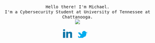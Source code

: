 <p align="center">
  <br>
  <samp>
    Hello there! I'm Michael.
    <br>I'm a Cybersecurity Student at University of Tennessee at Chattanooga.<br>

</samp>

  <img src="https://bestanimations.com/Computers/funny-computer-animated-gif-29.gif" width="200"/>

</p>

<p align="center">
  <a rel="nofollow noopener noreferrer" target="_blank" href="https://www.linkedin.com/in/mikemeschede/">
  <img src="https://raw.githubusercontent.com/TanZng/TanZng/master/assets/linkedin.png" width="30px" alt="LinkedIn"></a>
  &nbsp; 
  &nbsp;
  <a rel="nofollow noopener noreferrer" target="_blank" href="https://twitter.com/mycool">
  <img src="https://raw.githubusercontent.com/TanZng/TanZng/master/assets/twitter.png" width="30px" alt="Twitter"></a>
  &nbsp; 
  &nbsp;
</p> 
